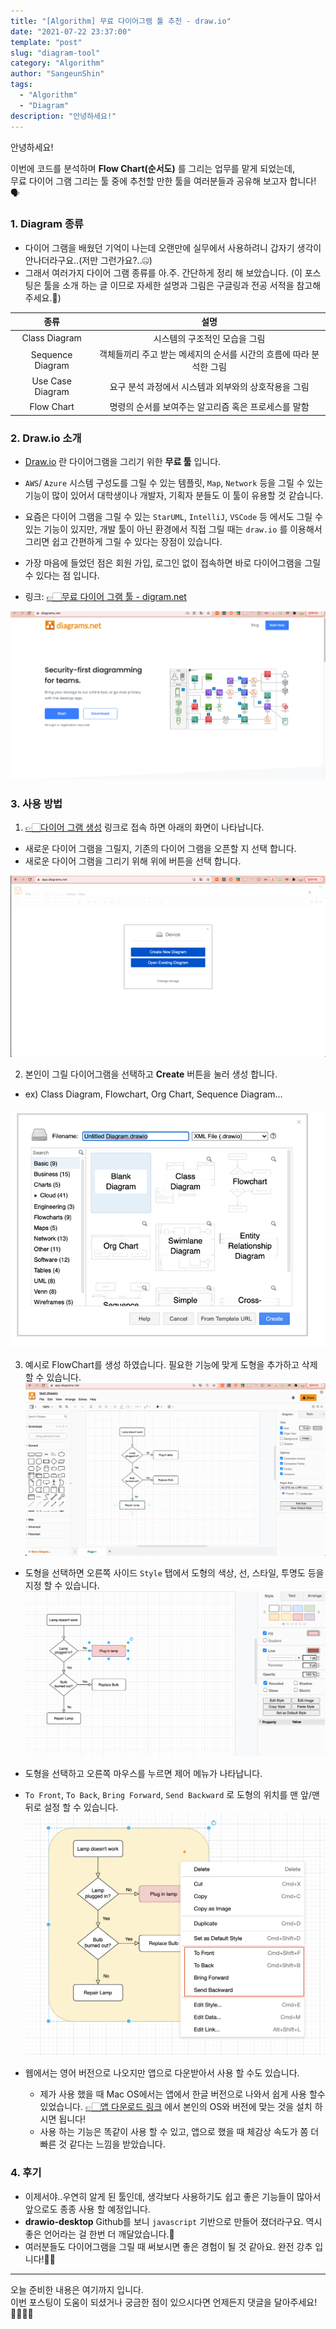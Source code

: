 ```yaml
---
title: "[Algorithm] 무료 다이어그램 툴 추천 - draw.io"
date: "2021-07-22 23:37:00"
template: "post"
slug: "diagram-tool"
category: "Algorithm"
author: "SangeunShin"
tags: 
  - "Algorithm" 
  - "Diagram"
description: "안녕하세요!"
---
```


안녕하세요!

이번에 코드를 분석하며 **Flow Chart(순서도)** 를 그리는 업무를 맡게 되었는데,  
무료 다이어 그램 그리는 툴 중에 추천할 만한 툴을 여러분들과 공유해 보고자 합니다!🗣


### 1. Diagram 종류
- 다이어 그램을 배웠던 기억이 나는데 오랜만에 실무에서 사용하려니 갑자기 생각이 안나더라구요..(저만 그런가요?..🤐)   
- 그래서 여러가지 다이어 그램 종류를 아.주. 간단하게 정리 해 보았습니다. (이 포스팅은 툴을 소개 하는 글 이므로 자세한 설명과 그림은 구글링과 전공 서적을 참고해 주세요.🥲)

|        종류        |                                    설명                              | 
|:------------------:|:--------------------------------------------------------------------:|
|  Class Diagram     | 시스템의 구조적인 모습을 그림                                        | 
|  Sequence Diagram  | 객체들끼리 주고 받는 메세지의 순서를 시간의 흐름에 따라 분석한 그림  |
|  Use Case Diagram  | 요구 분석 과정에서 시스템과 외부와의 상호작용을 그림                 |
|    Flow Chart      | 명령의 순서를 보여주는 알고리즘 혹은 프로세스를 말함                 |
  


### 2. Draw.io 소개
- <U>Draw.io</U> 란 다이어그램을 그리기 위한 **무료 툴** 입니다. 
- `AWS`/ `Azure` 시스템 구성도를 그릴 수 있는 템플릿, `Map`, `Network` 등을 그릴 수 있는 기능이 많이 있어서 대학생이나 개발자, 기획자 분들도 이 툴이 유용할 것 같습니다.
- 요즘은 다이어 그램을 그릴 수 있는 `StarUML`, `IntelliJ`, `VSCode` 등 에서도 그릴 수 있는 기능이 있지만, 개발 툴이 아닌 환경에서 직접 그릴 때는 `draw.io` 를 이용해서 그리면 쉽고 간편하게 그릴 수 있다는 장점이 있습니다.
- 가장 마음에 들었던 점은 회원 가입, 로그인 없이 접속하면 바로 다이어그램을 그릴 수 있다는 점 입니다.

- 링크: [👉🏻무료 다이어 그램 툴 - digram.net](https://www.diagrams.net/)

![draw-6.png](../../../static/assets/images/algorithm/diagram/draw-6.png)



### 3. 사용 방법
1.  [👉🏻다이어 그램 생성](https://app.diagrams.net/) 링크로 접속 하면 아래의 화면이 나타납니다.
- 새로운 다이어 그램을 그릴지, 기존의 다이어 그램을 오픈할 지 선택 합니다.
- 새로운 다이어 그램을 그리기 위해 위에 버튼을 선택 합니다.

 ![draw-1.png](../../../static/assets/images/algorithm/diagram/draw-1.png)
    
    
2. 본인이 그릴 다이어그램을 선택하고 **Create** 버튼을 눌러 생성 합니다.
- ex) Class Diagram, Flowchart, Org Chart, Sequence Diagram...

 ![draw-2.png](../../../static/assets/images/algorithm/diagram/draw-2.png)


3. 예시로 FlowChart를 생성 하였습니다. 필요한 기능에 맞게 도형을 추가하고 삭제할 수 있습니다.
![draw-3.png](../../../static/assets/images/algorithm/diagram/draw-3.png)

- 도형을 선택하면 오른쪽 사이드 `Style` 탭에서 도형의 색상, 선, 스타일, 투명도 등을 지정 할 수 있습니다.
![draw-4.png](../../../static/assets/images/algorithm/diagram/draw-4.png)

- 도형을 선택하고 오른쪽 마우스를 누르면 제어 메뉴가 나타납니다.
- `To Front`, `To Back`, `Bring Forward`, `Send Backward` 로 도형의 위치를 맨 앞/맨 뒤로 설정 할 수 있습니다.
![draw-5.png](../../../static/assets/images/algorithm/diagram/draw-5.png)
  

- 웹에서는 영어 버전으로 나오지만 앱으로 다운받아서 사용 할 수도 있습니다.
    - 제가 사용 했을 때 Mac OS에서는 앱에서 한글 버전으로 나와서 쉽게 사용 할수 있었습니다.
    [👉🏻앱 다운로드 링크](https://github.com/jgraph/drawio-desktop/releases/tag/v14.6.13) 에서 본인의 OS와 버전에 맞는 것을 설치 하시면 됩니다!
    - 사용 하는 기능은 똑같이 사용 할 수 있고, 앱으로 했을 때 체감상 속도가 쫌 더 빠른 것 같다는 느낌을 받았습니다.



### 4. 후기
- 이제서야..우연히 알게 된 툴인데, 생각보다 사용하기도 쉽고 좋은 기능들이 많아서 앞으로도 종종 사용 할 예정입니다.
- **drawio-desktop** Github를 보니 `javascript` 기반으로 만들어 졌더라구요. 역시 좋은 언어라는 걸 한번 더 깨달았습니다.🤭
- 여러분들도 다이어그램을 그릴 때 써보시면 좋은 경험이 될 것 같아요. 완전 강추 입니다!👍🏻

-----

오늘 준비한 내용은 여기까지 입니다.   
이번 포스팅이 도움이 되셨거나 궁금한 점이 있으시다면 언제든지 댓글을 달아주세요!🙋🏻‍♀️✨


